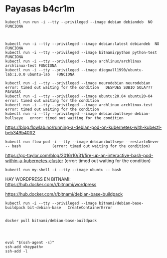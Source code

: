 # Payasas b4cr1m


    kubectl run run -i --tty --privileged --image debian debiandeb  NO FUNCIONA



    kubectl run -i --tty --privileged --image debian:latest debiandeb  NO FUNCIONA
    kubectl run -i --tty --privileged --image bitnami/python python-test FUNCIONA
    kubectl run -i --tty --privileged --image archlinux/archlinux archlinux-test FUNCIONA
    kubectl run -i --tty --privileged --image diegoall1990/ubuntu-lab:1.0.0 ubuntu-lab   FUNCIONA

    kubectl run -i --tty --privileged --image neurodebian neurodebian   error: timed out waiting for the condition   DESPUES SUBIO SOLA??? PAYASAS
    kubectl run -i --tty --privileged --image ubuntu:20.04 ubuntu20-04  error: timed out waiting for the condition
    kubectl run -i --tty --privileged --image archlinux archlinux-test  error: timed out waiting for the condition
    kubectl run -i --tty --privileged --image debian:bullseye debian-bullseye   error: timed out waiting for the condition



https://blog.flowlab.no/running-a-debian-pod-on-kubernetes-with-kubectl-beb349b40ff2

    kubectl run flow-pod -i --tty --image debian:bullseye --restart=Never -- bash              (error: timed out waiting for the condition)

https://gc-taylor.com/blog/2016/10/31/fire-up-an-interactive-bash-pod-within-a-kubernetes-cluster    (error: timed out waiting for the condition)

    kubectl run my-shell -i --tty --image ubuntu -- bash


HAY WORDPRESS EN BITNAMI: https://hub.docker.com/r/bitnami/wordpress

https://hub.docker.com/r/bitnami/debian-base-buildpack


    kubectl run -i --tty --privileged --image bitnami/debian-base-buildpack bit-debian-base   CreateContainerError


    docker pull bitnami/debian-base-buildpack




    eval "$(ssh-agent -s)"
    ssh-add <keypath>
    ssh-add -l

